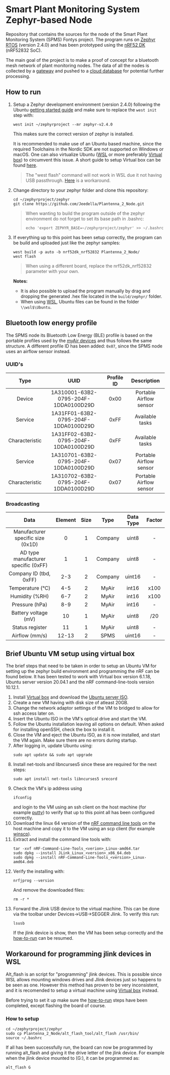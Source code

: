 # Smart Plant Monitoring System Zephyr-based Node

Repository that contains the sources for the node of the Smart Plant Monitoring System (SPMS) Fontys project. The program runs on [Zephyr RTOS](https://zephyrproject.org/) (version 2.4.0) and has been prototyped using the [nRF52 DK](https://www.nordicsemi.com/Software-and-Tools/Development-Kits/nRF52-DK) (nRF52832 SoC).

The main goal of the project is to make a proof of concept for a bluetooth mesh network of plant monitoring nodes. The data of all the nodes is collected by a [gateway](https://github.com/Jeedella/Plantenna_2_Gateway) and pushed to a [cloud database](https://github.com/Jeedella/Plantenna_2_Cloud) for potential further processing.

## How to run

1. Setup a Zephyr development environment (version 2.4.0) following the Ubuntu [getting started guide](https://docs.zephyrproject.org/latest/getting_started/index.html) and make sure to replace the ``west init`` step with:
    ````
    west init ~/zephyrproject --mr zephyr-v2.4.0
    ````
    This makes sure the correct version of zephyr is installed. 

    It is recommended to make use of an Ubuntu based machine, since the required Toolchains in the Nordic SDK are not supported on Windows or macOS. One can also virtualize Ubuntu ([WSL](https://ubuntu.com/wsl) or more preferably [Virtual box](https://www.virtualbox.org/)) to circumvent this issue. A short guide to setup Virtual box can be found [here](#Brief-Ubuntu-VM-setup-using-virtual-box).

    > The "west flash" command will not work in WSL due it not having USB passthrough. [Here](#-Workaround-for-programming-jlink-devices-in-WSL) is a workaround.

2. Change directory to your zephyr folder and clone this repository:

    ```text
    cd ~/zephyrproject/zephyr
    git clone https://github.com/Jeedella/Plantenna_2_Node.git
    ```

    > When wanting to build the program outside of the zephyr environment do not forget to set its base path in .bashrc:
    >
    > ```text
    > echo 'export ZEPHYR_BASE=~/zephyrproject/zephyr' >> ~/.bashrc
    > ```

3. If everything up to this point has been setup correctly, the program can be build and uploaded just like the zephyr samples:

    ```text
    west build -p auto -b nrf52dk_nrf52832 Plantenna_2_Node/
    west flash
    ```

    > When using a different board, replace the nrf52dk_nrf52832 parameter with your own.

    **Notes:**

    * It is also possible to upload the program manually by drag and dropping the generated .hex file located in the `build/zephyr/` folder.
    * When using [WSL](https://ubuntu.com/wsl), Ubuntu files can be found in the folder `\\wsl$\Ubuntu`.

## Bluetooth low energy profile

The SPMS node its Bluetooth Low Energy (BLE) profile is based on the portable profiles used by the [myAir devices](https://hackmd.io/@sookah/myAir) and thus follows the same structure. A different profile ID has been added: `0x07`, since the SPMS node uses an airflow sensor instead.

### UUID's

| Type | UUID | Profile ID | Description |
| :----: | :----: | :----: | :----: |
| Device | 1A310001-63B2-0795-204F-1DDA0100D29D | 0x00 | Portable Airflow sensor |
| Service | 1A31FF01-63B2-0795-204F-1DDA0100D29D | 0xFF | Available tasks |
| Characteristic | 1A31FF02-63B2-0795-204F-1DDA0100D29D | 0xFF | Available tasks |
| Service | 1A310701-63B2-0795-204F-1DDA0100D29D | 0x07 | Portable Airflow sensor |
| Characteristic | 1A310702-63B2-0795-204F-1DDA0100D29D | 0x07 | Portable Airflow sensor |

### Broadcasting

| Data | Element | Size | Type | Data Type | Factor |
| :----: | :----: | :----: | :----: | :----: | :----: |
| Manufacturer specific size (0x1D) | 0 | 1 | Company | uint8 | - |
| AD type manufacturer specific (0xFF) | 1 | 1 | Company | uint8 | - |
| Company ID (tbd, 0xFF) | 2-3 | 2 | Company | uint16 | - |
| Temperature (°C) | 4-5 | 2 | MyAir | int16 | x100 |
| Humidity (%RH) | 6-7 | 2 | MyAir | int16 | x100 |
| Pressure (hPa) | 8-9 | 2 | MyAir | int16 | - |
| Battery voltage (mV) | 10 | 1 | MyAir | uint8 | /20 |
| Status register | 11 | 1 | MyAir | uint8 | - |
| Airflow (mm/s) | 12-13 | 2 | SPMS | uint16 | - |

## Brief Ubuntu VM setup using virtual box

The brief steps that need to be taken in order to setup an Ubuntu VM for setting up the zephyr build environment and programming the nRF can be found below. It has been tested to work with Virtual box version 6.1.18, Ubuntu server version 20.04.1 and the nRF command-line-tools version 10.12.1.
1. Install [Virtual box](https://www.virtualbox.org/) and download the [Ubuntu server ISO](https://ubuntu.com/download/server).
2. Create a new VM having with disk size of atleast 20GB.
3. Change the network adaptor settings of the VM to bridged to allow for ssh access later on.
4. Insert the Ubuntu ISO in the VM's optical drive and start the VM.
5. Follow the Ubuntu installation leaving all options on default. When asked for installing openSSH, check the box to install it.
6. Close the VM and eject the Ubuntu ISO, as it is now installed, and start the VM again. Make sure there are no errors during startup.
7. After logging in, update Ubuntu using:
    ````
    sudo apt update && sudo apt upgrade
    ````
8. Install net-tools and libncurses5 since these are required for the next steps:
    ````
    sudo apt install net-tools libncurses5 srecord
    ````
9. Check the VM's ip address using
    ````
    ifconfig
    ````
    and login to the VM using an ssh client on the host machine (for example [putty](https://www.chiark.greenend.org.uk/~sgtatham/putty/latest.html)) to verify that up to this point all has been configured correctly.
10. Download the linux 64 version of the [nRF command line tools](https://www.nordicsemi.com/Software-and-tools/Development-Tools/nRF-Command-Line-Tools/Download#infotabs) on the host machine and copy it to the VM using an scp client (for example [winscp](https://winscp.net/eng/download.php)).
11. Extract and install the command line tools with:
    ````
    tar -xvf nRF-Command-Line-Tools_<verion>_Linux-amd64.tar
    sudo dpkg --install JLink_Linux_<version>_x86_64.deb
    sudo dpkg --install nRF-Command-Line-Tools_<version>_Linux-amd64.deb
    ````
12. Verify the installing with:
    ````
    nrfjprog --version
    ````
    And remove the downloaded files:
    ````
    rm -r *
    ````
13. Forward the Jlink USB device to the virtual machine. This can be done via the toolbar under Devices->USB->SEGGER Jlink. To verify this run:
    ````
    lsusb
    ````
    If the jlink device is show, then the VM has been setup correctly and the [how-to-run](#how-to-run) can be resumed.

## Workaround for programming jlink devices in WSL

Alt_flash is an script for "programming" jlink devices. This is possible since WSL allows mounting windows drives and Jlink devices just so happens to be seen as one. However this method has proven to be very inconsistent, and it is recomended to setup a virtual machine using [Virtual box](https://www.virtualbox.org/) instead. 

Before trying to set it up make sure the [how-to-run](#how-to-run) steps have been completed, except flashing the board of course.

### How to setup

```text
cd ~/zephyrproject/zephyr
sudo cp Plantenna_2_Node/alt_flash_tool/alt_flash /usr/bin/
source ~/.bashrc
```

If all has been successfully run, the board can now be programmed by running alt_flash and giving it the drive letter of the jlink device. For example when the jlink device mounted to (G:), it can be programmed as:

```text
alt_flash G
```
